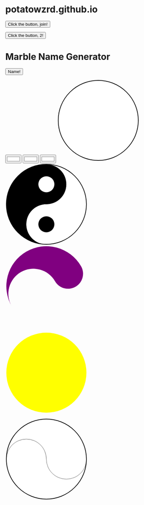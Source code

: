 # potatowzrd.github.io

<button type="button" onclick="clicked()">Click the button, join!</button>

<button type="button" onclick="clicked2()">Click the button, 2!</button>

<script>console.log('00031');</script>

<script>
    const ws = new WebSocket('wss://strainlessly-transfusive-ahmed.ngrok-free.dev');

    ws.addEventListener('open', () => 
        { console.log('Connected to WebSocket server'); ws.send('{\"type\":\"connect\",\"client\":\"client\"}'); });
    
    ws.addEventListener('message', (event) => 
        { console.log(event.data);});
</script>

<script>
function clicked() {
    console.log('button clickwed');
    ws.send('{\"type\":\"button\",\"client\":\"abrahma\"}'); 
};
</script>

<script>
function clicked2() {
    console.log('second buttonr');
    ws.send('{\"type\":\"button2\",\"client\":\"abrahma\"}'); 
};
</script>

<h1>Marble Name Generator</h1>

<button type="button" onclick="nameGen()">Name!</button>

<script>

function nameGen()
{
var fNames = Array("Red", "Orange", "Yellow", "Green", "Blue", "Purple", "Pink", "White", "Black", "Brown", "Gold", "Silver", "Bronze", "Copper", "Platinum", "Glass", "Metal", "Paper", "Plastic", "Wooden", "Hot", "Wet", "Windy", "Stinky", "Electric", "Salty", "Sour", "Sweet", "Savory", "Bitter", "Lavender", "Olive", "Huge", "Tiny", "Average", "Happy", "Sad", "Angry", "Lovely", "Devious", "Fancy", "Cursed", "Special", "Glitchy", "Shiny", "Bouncy", "Heavy", "Light", "Dark", "Coral", "Empty", "Single", "Double", "Triple", "Super", "Lucky", "Retro", "Neon", "Cute", "The", "Slow", "Fast", "Still", "Strong", "Weak", "Summer", "Winter", "Spring", "Fall", "Pretty", "Deadly", "Killer", "Agent", "Doctor", "Clear", "Digital", "Bloody", "Funny", "Rich", "Poor", "Good", "Evil", "Imaginary", "Impossible", "Actual", "Video", "Inch", "Final", "Mozzarella", "Marble", "Spicy", "Radioactive", "Jovial", "Innocent", "Mega", "Jazzy", "Crazy", "Free", "Clover", "Potato");

var fname = fNames[Math.floor(Math.random() * fNames.length)];
document.getElementById('fname').innerHTML = fname;

var sNames = Array("Red", "Orange", "Yellow", "Green", "Blue", "Purple", "Pink", "White", "Black", "Brown", "Gold", "Silver", "Bronze", "Copper", "Platinum", "Diamond", "Emerald", "Ruby", "Crystal", "Obsidian", "Rice", "Bread", "Cookie", "Cake", "Pasta", "Dog", "Cat", "Snail", "Fox", "Horse", "Bird", "Fish", "Ant", "Lion", "Spider", "Rain", "Tornado", "Tsunami", "Cloud", "Hurricane", "Pirate", "Ninja", "Wizard", "Samurai", "Robot", "Apple", "Banana", "Grape", "Cherry", "Lemon", "Dream", "Moon", "Sun", "Comet", "Sky", "Mushroom", "Flower", "Rock", "Tree", "Seed", "Angel", "Devil", "Unicorn", "Dragon", "Fairy", "Barbeque", "Pickle", "Mustard", "Mayo", "Ketchup", "Vanilla", "Chocolate", "Mint", "Sprinkle", "Stardust", "King", "Queen", "Royal", "Ballad", "Jester", "Honey", "Waffle", "Soup", "Egg", "Sandwich", "Heart", "Bone", "Gamble", "Soul", "Mania", "Nerd", "Comrade", "Trash", "Panic", "Snake", "Bullet", "Butter", "Pizza", "Sock", "Bee");

var sname = sNames[Math.floor(Math.random() * sNames.length)];
document.getElementById('sname').innerHTML = sname;
}

</script>

<span id="fname"></span>
<span id="sname"></span>

<input type="color" value="#ffffff" id="color1">
<input type="color" value="#ffffff" id="color2">
<input type="color" value="#ffffff" id="color3">

<!-- blank circle --> 
<svg width="256" height="256" viewBox="0 0 256 256">
    <circle cx="128" cy="128" r="125" stroke="none" stroke-width="0.5" fill="white" id="marble"/>
    <circle cx="128" cy="128" r="125" stroke="black" stroke-width="2" fill="none" id="outline"/>
</svg>

<!-- yin yang -->
<svg width="256" height="256" viewBox="0 0 256 256">
  <path
    d="
      M 128 253
      A 125 125 0 0 1 128 3
      A 62.5 62.5 0 0 1 128 128
      A 62.5 62.5 1 0 0 128 253
      "
    fill= "black"
    id="yy1"
    stroke="none"
    stroke-width="0.5"
  />
   <path
    d="
      M 128 3
      A 125 125 0 0 1 128 253
      A 62.5 62.5 0 0 1 128 128
      A 62.5 62.5 1 0 0 128 3
      "
    fill= "white"
    id="yy2"
    stroke="none"
    stroke-width="0.5"
  />

<circle cx="128" cy="190.5" r="25" stroke="none" stroke-width="2" fill="black" id="yy3"/>
<circle cx="128" cy="65.5" r="25" stroke="none" stroke-width="2" fill="white" id="yy4"/>

<circle cx="128" cy="128" r="125" stroke="black" stroke-width="2" fill="none" id="outline"/>
</svg>

<!-- classic swirl marble -->
<svg width="256" height="256" viewBox="0 0 256 256">
  <path
    d="
      M 155.06329 112.375
      A 1 1 0 0 0 19.74682 190.5
      A 1 1 0 0 1 236.25318 65.5
      A 1 1 0 0 1 155.06329 112.375
      "
    fill= "purple"
    id="m1"
    stroke="none"
    stroke-width="0.5"
  />
    
  <path
    d="
      M 100.93671 143.625
      A 1 1 0 0 0 236.25318 65.5
      A 1 1 0 0 1 155.06329 112.375
      A 1 1 0 0 0 19.74682 190.5
      A 1 1 0 0 1 100.93671 143.625
      "
    fill= "pink"
    id="m2"
    stroke="none"
    stroke-width="0.5"
  />
  
  <path
    d="
      M 100.93671 143.625
      A 1 1 0 0 0 236.25318 65.5
      A 1 1 0 0 1 19.74682 190.5
      A 1 1 0 0 1 100.93671 143.625
      "
    fill= "orange"
    id="m3"
    stroke="none"
    stroke-width="0.5"
  />
  
<circle cx="128" cy="128" r="125" stroke="black" stroke-width="2" fill="none" id="outline"/>
</svg>

<!-- smile --> 
<svg width="256" height="256" viewBox="0 0 256 256">
    
<circle cx="128" cy="128" r="125" stroke="none" stroke-width="0.5" fill="yellow" id="h1"/>
    
  <path
    d="
      M 88.9375 112.375
      A 0.5 1 0 0 1 88.9375 49.875
      A 0.5 1 0 0 1 88.9375 112.375
      "
    fill= "black"
    id="h2"
    stroke="black"
    stroke-width="0.5"
  />
  <path
    d="
      M 167.0625 112.375
      A 0.5 1 0 0 1 167.0625 49.875
      A 0.5 1 0 0 1 167.0625 112.375
      "
    fill= "black"
    id="h3"
    stroke="black"
    stroke-width="0.5"
  />
  <path
    d="
      M 49.875 143.625
      A 1 0.35 0 0 0 206.125 143.625
      A 1 1 0 0 1 49.875 143.625
      "
    fill= "black"
    id="h4"
    stroke="black"
    stroke-width="0.5"
  />
<circle cx="128" cy="128" r="125" stroke="black" stroke-width="2" fill="none" id="outline"/>
</svg>

<!-- blank circle --> 
<svg width="256" height="256" viewBox="0 0 256 256">
  <path
    d="
      M 253 128
      A 125 125 0 0 1 3 128
      A 62.5 62.5 0 0 1 128 128
      A 62.5 62.5 1 0 0 253 128
      "
    fill= "white"
    id="topC"
    stroke="black"
    stroke-width="0.5"
  />
   <path
    d="
      M 3 128
      A 125 125 0 0 1 253 128
      A 62.5 62.5 0 0 1 128 128
      A 62.5 62.5 1 0 0 3 128
      "
    fill= "white"
    id="botC"
    stroke="black"
    stroke-width="0.5"
  />
<circle cx="128" cy="128" r="125" stroke="black" stroke-width="2" fill="none" id="outline"/>
</svg>

<script>
let col1 = document.getElementById('color1')
let desA1 = document.getElementById('marble')
let desA2 = document.getElementById('yy1')
let desA3 = document.getElementById('yy3')
let desA4 = document.getElementById('m1')
let desA5 = document.getElementById('h1')
    col1.addEventListener('input', (event) => {
        desA1.style.fill = event.target.value;
        desA2.style.fill = event.target.value;
        desA3.style.fill = event.target.value;
        desA4.style.fill = event.target.value;
        desA5.style.fill = event.target.value;

        desA1.style.stroke = event.target.value;
        desA2.style.stroke = event.target.value;
        desA3.style.stroke = event.target.value;
        desA4.style.stroke = event.target.value;
        desA5.style.stroke = event.target.value;
    })
let col2 = document.getElementById('color2');
let desB1 = document.getElementById('botC');
let desB2 = document.getElementById('yy2')
let desB3 = document.getElementById('yy4')
let desB4 = document.getElementById('m2')
let desB5 = document.getElementById('h2')
let desB6 = document.getElementById('h3')
let desB7 = document.getElementById('h4')
    col2.addEventListener('input', (event) => {
        desB1.style.fill = event.target.value;
        desB2.style.fill = event.target.value;
        desB3.style.fill = event.target.value;
        desB4.style.fill = event.target.value;
        desB5.style.fill = event.target.value;
        desB6.style.fill = event.target.value;
        desB7.style.fill = event.target.value;
        
        desB1.style.stroke = event.target.value;
        desB2.style.stroke = event.target.value;
        desB3.style.stroke = event.target.value;
        desB4.style.stroke = event.target.value;
        desB5.style.stroke = event.target.value;
        desB6.style.stroke = event.target.value;
        desB7.style.stroke = event.target.value;
    })
let col3 = document.getElementById('color3');
let desC1 = document.getElementById('m3');
    col3.addEventListener('input', (event) => {
        desC1.style.fill = event.target.value;
        
        desC1.style.stroke = event.target.value;
    })
</script>  
